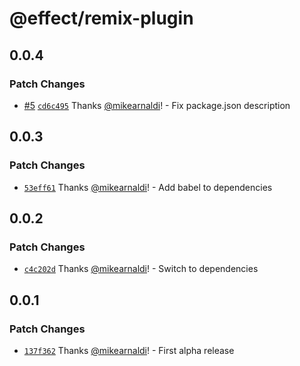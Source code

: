 # @effect/remix-plugin

## 0.0.4

### Patch Changes

- [#5](https://github.com/Effect-TS/remix-plugin/pull/5) [`cd6c495`](https://github.com/Effect-TS/remix-plugin/commit/cd6c495225c7aef69c45bc25e3897adbc1842c72) Thanks [@mikearnaldi](https://github.com/mikearnaldi)! - Fix package.json description

## 0.0.3

### Patch Changes

- [`53eff61`](https://github.com/Effect-TS/remix-plugin/commit/53eff61f7a43503ca56db2063502a009c103b22c) Thanks [@mikearnaldi](https://github.com/mikearnaldi)! - Add babel to dependencies

## 0.0.2

### Patch Changes

- [`c4c202d`](https://github.com/Effect-TS/remix-plugin/commit/c4c202d9fb91f85a603927cf53513174fc77febd) Thanks [@mikearnaldi](https://github.com/mikearnaldi)! - Switch to dependencies

## 0.0.1

### Patch Changes

- [`137f362`](https://github.com/Effect-TS/remix-plugin/commit/137f36256b64af3c1de14add3fdb68dcbf0f4729) Thanks [@mikearnaldi](https://github.com/mikearnaldi)! - First alpha release
